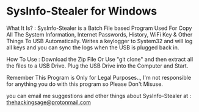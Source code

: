 # SysInfo-Stealer for Windows

What It Is? : SysInfo-Stealer is a Batch File based Program Used For Copy All The System Information, 
Internet Passwords, History, WiFi Key & Other Things To USB Automatically. Writes a keylogger to 
System32 and will log all keys and you can sync the logs when the USB is plugged back in. 

How To Use : Download the Zip File Or Use "git clone" and then extract all the files to a USB Drive. 
Plug the USB Drive into the Computer and Start.

Remember This Program is Only for Legal Purposes.., 
I'm not responsible for anything you do with this program so Please Don't Misuse.

you can email me suggestions and other things about SysInfo-Stealer at : thehackingsage@protonmail.com 
